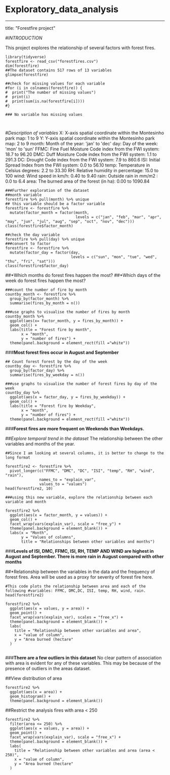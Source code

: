 # Exploratory_data_analysis

---
title: "Forestfire project"


#*INTRODUCTION*

This project explores the relationship of several factors with forest fires.

```{r}
library(tidyverse)
forestfire <- read_csv("forestfires.csv")
dim(forestfire) 
##The dataset contains 517 rows of 13 variables
glimpse(forestfire)

##check for missing values for each variable
#for (i in colnames(forestfire)) {
#  print("The number of missing values")
#  print(i)
#  print(sum(is.na(forestfire[i])))
#}

### No variable has missing values



```
#*Description of variables*
X: X-axis spatial coordinate within the Montesinho park map: 1 to 9
Y: Y-axis spatial coordinate within the Montesinho park map: 2 to 9
month: Month of the year: 'jan' to 'dec'
day: Day of the week: 'mon' to 'sun'
FFMC: Fine Fuel Moisture Code index from the FWI system: 18.7 to 96.20
DMC: Duff Moisture Code index from the FWI system: 1.1 to 291.3
DC: Drought Code index from the FWI system: 7.9 to 860.6
ISI: Initial Spread Index from the FWI system: 0.0 to 56.10
temp: Temperature in Celsius degrees: 2.2 to 33.30
RH: Relative humidity in percentage: 15.0 to 100
wind: Wind speed in km/h: 0.40 to 9.40
rain: Outside rain in mm/m2 : 0.0 to 6.4
area: The burned area of the forest (in ha): 0.00 to 1090.84


```{r}
###Further exploration of the dataset
##month variable
forestfire %>% pull(month) %>% unique
## this variable should be a factor variable 
forestfire <- forestfire %>% 
  mutate(factor_month = factor(month,
                               levels = c("jan", "feb", "mar", "apr", "may", "jun", "jul", "aug", "sep", "oct", "nov", "dec")))
class(forestfire$factor_month)

##check the day variable
forestfire %>% pull(day) %>% unique
###convert to factor
forestfire <- forestfire %>%
  mutate(factor_day = factor(day,
                             levels = c("sun", "mon", "tue", "wed", "thu", "fri", "sat")))
class(forestfire$factor_day)

```

##*Which months do forest fires happen the most?
##*Which days of the week do forest fires happen the most?
```{r}
###count the number of fire by month
countby_month <- forestfire %>% 
  group_by(factor_month) %>%
  summarise(fires_by_month = n())

###use graphs to visualise the number of fires by month
countby_month %>%
  ggplot(aes(x= factor_month, y = fires_by_month)) +
  geom_col() +
  labs(title = "Forest fire by month",
       x = "month", 
       y = "number of fires") +
  theme(panel.background = element_rect(fill ="white"))

```

###**Most forest fires occur in August and September**

```{r}
## Count forest forest by the day of the week
countby_day <- forestfire %>%
  group_by(factor_day) %>%
  summarise(fires_by_weekday = n())

###use graphs to visualise the number of forest fires by day of the week
countby_day %>%
  ggplot(aes(x = factor_day, y = fires_by_weekday)) +
  geom_col() +
  labs(title = "Forest fire by Weekday",
       x = "month", 
       y = "number of fires") +
  theme(panel.background = element_rect(fill ="white"))
```
###**Forest fires are more frequent on Weekends than Weekdays.**


##*Explore temporal trend in the dataset*
The relationship between the other variables and months of the year.

```{r}
##Since I am looking at several columns, it is better to change to the long format

forestfire2 <- forestfire %>%
  pivot_longer(c("FFMC", "DMC", "DC", "ISI", "temp", "RH", "wind", "rain"),
               names_to = "explain_var",
               values_to = "values")
head(forestfire2, 10)

###using this new variable, explore the relationship between each variable and month

forestfire2 %>% 
  ggplot(aes(x = factor_month, y = values)) + 
  geom_col() +
  facet_wrap(vars(explain_var), scale = "free_y") +
  theme(panel.background = element_blank()) +
  labs(x = "Month",
       y = "Values of columns",
       title = "Relationships between other variables and months")

```
###**Levels of ISI, DMC, FFMC, ISI, RH, TEMP AND WIND are highest in August and September. There is more rain in August compared with other months**


##*Relationship between the variables in the data and the frequency of forest fires.
Area will be used as a proxy for severity of forest fire here.

```{r}
#This code plots the relationship between area and each of the following #variables: FFMC, DMC,DC, ISI, temp, RH, wind, rain.
head(forestfire2)

forestfire2 %>% 
  ggplot(aes(x = values, y = area)) +
  geom_point() +
  facet_wrap(vars(explain_var), scales = "free_x") +
  theme(panel.background = element_blank()) +
  labs(
    title = "Relationship between other variables and area",
    x = "value of column", 
    y = "Area burned (hectare"
  )


```
###**There are a few outliers in this dataset** 
No clear pattern of association with area is evident for any of these variables. This may be because of the presence of outliers in the areas dataset. 

##View distribution of area
```{r}
forestfire2 %>% 
  ggplot(aes(x = area)) +
  geom_histogram() +
  theme(panel.background = element_blank())
```

##Restrict the analysis fires with area < 250

```{r}
forestfire2 %>% 
  filter(area <= 250) %>%
  ggplot(aes(x = values, y = area)) +
  geom_point() +
  facet_wrap(vars(explain_var), scale = "free_x") +
  theme(panel.background = element_blank()) +
  labs(
    title = "Relationship between other variables and area (area < 250)",
    x = "value of column", 
    y = "Area burned (hectare"
  )
```
